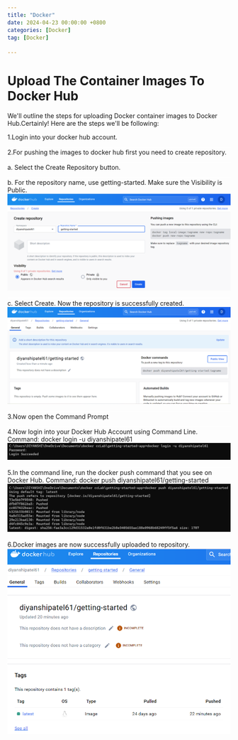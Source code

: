 ```yaml
---
title: "Docker"
date: 2024-04-23 00:00:00 +0800
categories: [Docker]
tag: [Docker]

---
```


# Upload The Container Images To Docker Hub

We'll outline the steps for uploading Docker container images to Docker Hub.Certainly! Here are the steps we'll be following:

1.Login into your docker hub account.
![alt text](/images/7.png )
2.For pushing the images to docker hub first you need to create repository.
![alt text](/images/7.png )
    a. Select the Create Repository button.
    ![alt text](/images/7.png )
    b. For the repository name, use getting-started. Make sure the Visibility is Public.
    ![Create Repository](/images/2.png )
    ![alt text](/images/7.png )
    c. Select Create. Now the repository is successfully created.
    ![Repository created](/images/6.png )
![alt text](/images/7.png )
3.Now open the Command Prompt
![alt text](/images/7.png )
4.Now login into your Docker Hub Account using Command Line.
Command: docker login -u diyanshipatel61
![Login in Docker Hub](/images/3.png )
![alt text](/images/7.png )
5.In the command line, run the docker push command that you see on Docker Hub.
Command: docker push diyanshipatel61/getting-started
![Push Images](/images/5.png )
![alt text](/images/7.png )
6.Docker images are now successfully uploaded to repository.
![Images](/images/4.png )





    



